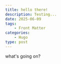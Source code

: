 ```yaml
---
title: hello there!
description: Testing...
date: 2025-06-09
tags:
    - Front Matter
categories:
    - Hugo
type: post
---
```

what's going on? 
